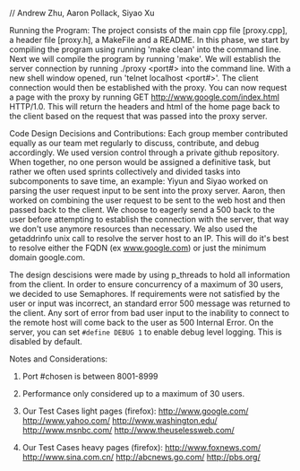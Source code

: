 // Andrew Zhu, Aaron Pollack, Siyao Xu


Running the Program:
  The project consists of the main cpp file [proxy.cpp], a header file [proxy.h], a MakeFile and a README.
  In this phase, we start by compiling the program using running 'make clean' into the command line. Next
  we will compile the program by running 'make'. We will establish the server connection by running
  ./proxy <port#> into the command line. With a new shell window opened, run 'telnet localhost <port#>'.
  The client connection would then be established with the proxy. You can now request a page with the
  proxy by running GET <space> http://www.google.com/index.html <space> HTTP/1.0. This will return the headers and html
  of the home page back to the client based on the request that was passed into the proxy server.



Code Design Decisions and Contributions:
  Each group member contributed equally as our team met regularly to discuss, contribute, and debug
  accordingly. We used version control through a private github repository. When together, no one
  person would be assigned a definitive task, but rather we often used sprints collectively and divided
  tasks into subcomponents to save time, an example: Yiyun and Siyao worked on parsing the user request
  input to be sent into the proxy server. Aaron, then worked on combining the user request to be sent
  to the web host and then passed back to the client. We choose to eagerly send a 500 back to the user before attempting to establish   the connection with the server, that way we don't use anymore resources than necessary. We also used the getaddrinfo unix call to resolve the server host to an IP. This will do it's best to resolve either the FQDN (ex www.google.com) or just the minimum domain google.com.

  The design descisions were made by using p_threads to hold all information from the client. In order to ensure concurrency of a maximum of 30 users,
  we decided to use Semaphores. If requirements were not satisfied by the user or input was incorrect,
  an standard error 500 message was returned to the client. Any sort of error from bad user input to the inability to connect to the remote host will come back to the user as 500 Internal Error. On the server, you can set `#define DEBUG 1` to enable debug level logging. This is disabled by default.




Notes and Considerations:
1) Port #chosen is between 8001-8999
2) Performance only considered up to a maximum of 30 users.
3) Our Test Cases light pages (firefox):
  http://www.google.com/
  http://www.yahoo.com/
  http://www.washington.edu/
  http://www.msnbc.com/
  http://www.theuselessweb.com/

4) Our Test Cases heavy pages (firefox):
  http://www.foxnews.com/
  http://www.sina.com.cn/
  http://abcnews.go.com/
  http://pbs.org/
